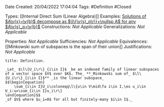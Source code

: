 <br />
<br />

Date Created: 20/04/2022 17:04:04
Tags: #Definition #Closed

Types: [[Internal Direct Sum (Linear Algebra)]]
Examples: [Solutions of $A\v{x}=\v{b}$ decompose as $\l\{\v{s}_p\r\}+\nullsp A$ for any $A\v{s}_p=\v{b}$](Solutions%20of%20a%20linear%20system%20decompose%20as%20sum%20of%20particular%20and%20null.md)
Constructions: _Not Applicable_
Generalizations: _Not Applicable_

Properties: _Not Applicable_
Sufficiencies: _Not Applicable_
Equivalences: [[Minkowski sum of subspaces is the span of their union]]
Justifications: _Not Applicable_

``` ad-Definition
title: Definition.

_Let_ $\l\{U_i\r\}_{i\in I}$ _be an indexed family of linear subspaces of a vector space $V$ over $K$. The_ **_Minkowski sum of_ $\l\{U_i\r\}_{i\in I}$** _is the linear subspace_
$$\begin{equation}
    \sum_{i\in I}U_i\coloneqq\l\{u\in V\mid\fa i\in I,\ex u_i\in U_i:u=\sum_{i\in I}u_i\r\}
\end{equation}$$
_of $V$ where $u_i=0$ for all but finitely-many $i\in I$._

```
